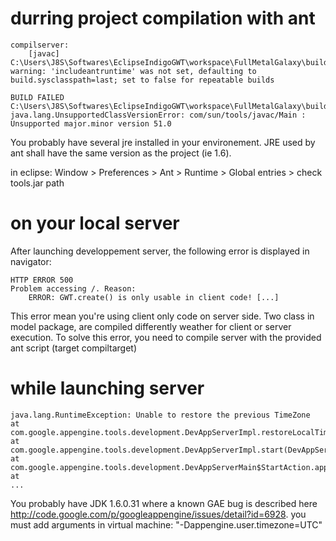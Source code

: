 # durring project compilation with ant #
```
compilserver:
    [javac] C:\Users\J8S\Softwares\EclipseIndigoGWT\workspace\FullMetalGalaxy\build.xml:58: warning: 'includeantruntime' was not set, defaulting to build.sysclasspath=last; set to false for repeatable builds 

BUILD FAILED
C:\Users\J8S\Softwares\EclipseIndigoGWT\workspace\FullMetalGalaxy\build.xml:58: java.lang.UnsupportedClassVersionError: com/sun/tools/javac/Main : Unsupported major.minor version 51.0
```

You probably have several jre installed in your environement. JRE used by ant shall have the same version as the project (ie 1.6).

in eclipse:
Window > Preferences > Ant > Runtime > Global entries > check tools.jar path

# on your local server #
After launching developpement server, the following error is displayed in navigator:
```
HTTP ERROR 500
Problem accessing /. Reason:
    ERROR: GWT.create() is only usable in client code! [...]
```
This error mean you're using client only code on server side.
Two class in model package, are compiled differently weather for client or server execution.
To solve this error, you need to compile server with the provided ant script (target compiltarget)

# while launching server #
```
java.lang.RuntimeException: Unable to restore the previous TimeZone 
at com.google.appengine.tools.development.DevAppServerImpl.restoreLocalTimeZone(DevAppServerImpl.java:228) 
at com.google.appengine.tools.development.DevAppServerImpl.start(DevAppServerImpl.java:164) 
at com.google.appengine.tools.development.DevAppServerMain$StartAction.apply(DevAppServerMain.java:164) 
at
...
```
You probably have JDK 1.6.0.31 where a known GAE bug is described here http://code.google.com/p/googleappengine/issues/detail?id=6928.
you must add arguments in virtual machine: "-Dappengine.user.timezone=UTC"